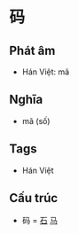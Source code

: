 # 码

## Phát âm
* Hán Việt: mã

## Nghĩa
* mã (số)

## Tags
* Hán Việt

## Cấu trúc
* 码 = [石](石.md) [马](马.md)

<script>window.HANZI_FIELD='码';</script>